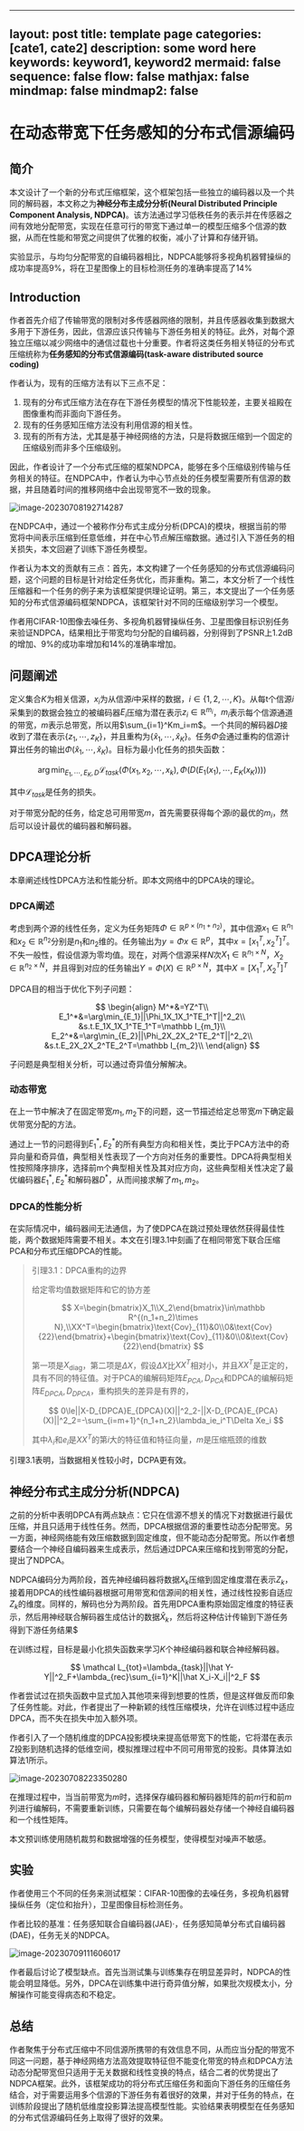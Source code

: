 
---
layout: post
title: template page
categories: [cate1, cate2]
description: some word here
keywords: keyword1, keyword2
mermaid: false
sequence: false
flow: false
mathjax: false
mindmap: false
mindmap2: false
---

# 在动态带宽下任务感知的分布式信源编码

## 简介

本文设计了一个新的分布式压缩框架，这个框架包括一些独立的编码器以及一个共同的解码器，本文称之为**神经分布主成分分析(Neural Distributed Principle Component Analysis, NDPCA)**。该方法通过学习低秩任务的表示并在传感器之间有效地分配带宽，实现在任意可行的带宽下通过单一的模型压缩多个信源的数据，从而在性能和带宽之间提供了优雅的权衡，减小了计算和存储开销。

实验显示，与均匀分配带宽的自编码器相比，NDPCA能够将多视角机器臂操纵的成功率提高9%，将在卫星图像上的目标检测任务的准确率提高了14%

## Introduction

作者首先介绍了传输带宽的限制对多传感器网络的限制，并且传感器收集到数据大多用于下游任务，因此，信源应该只传输与下游任务相关的特征。此外，对每个源独立压缩以减少网络中的通信过载也十分重要。作者将这类任务相关特征的分布式压缩统称为**任务感知的分布式信源编码(task-aware distributed source coding)**

作者认为，现有的压缩方法有以下三点不足：

1. 现有的分布式压缩方法在存在下游任务模型的情况下性能较差，主要关祖殿在图像重构而非面向下游任务。
2. 现有的任务感知压缩方法没有利用信源的相关性。
3. 现有的所有方法，尤其是基于神经网络的方法，只是将数据压缩到一个固定的压缩级别而非多个压缩级别。

因此，作者设计了一个分布式压缩的框架NDPCA，能够在多个压缩级别传输与任务相关的特征。在NDPCA中，作者认为中心节点处的任务模型需要所有信源的数据，并且随着时间的推移网络中会出现带宽不一致的现象。

![image-20230708192714287](./assets/image-20230708192714287-1688815635166-1.png)

在NDPCA中，通过一个被称作分布式主成分分析(DPCA)的模块，根据当前的带宽将中间表示压缩到任意低维，并在中心节点解压缩数据。通过引入下游任务的相关损失，本文回避了训练下游任务模型。

作者认为本文的贡献有三点：首先，本文构建了一个任务感知的分布式信源编码问题，这个问题的目标是针对给定任务优化，而非重构。第二，本文分析了一个线性压缩器和一个任务的例子来为该框架提供理论证明。第三，本文提出了一个任务感知的分布式信源编码框架NDPCA，该框架针对不同的压缩级别学习一个模型。

作者用CIFAR-10图像去噪任务、多视角机器臂操纵任务、卫星图像目标识别任务来验证NDPCA，结果相比于带宽均匀分配的自编码器，分别得到了PSNR上1.2dB的增加、9%的成功率增加和14%的准确率增加。

## 问题阐述

定义集合$K$为相关信源，$x_i$为从信源$i$中采样的数据，$i\in\{1,2,\cdots,K\}$。从每t个信源$i$采集到的数据会独立的被编码器$E_i$压缩为潜在表示$z_i\in\mathbb R^{m_i}$，$m_i$表示每个信源通道的带宽，$m$表示总带宽，所以用$\sum_{i=1}^Km_i=m$。一个共同的解码器$D$接收到了潜在表示$\{z_1,\cdots ,z_K\}$，并且重构为$\{\hat x_1,\cdots,\hat x_K\}$。任务$\Phi$会通过重构的信源计算出任务的输出$\Phi(\hat x_1,\cdots,\hat x_K)$。目标为最小化任务的损失函数：

$$
\arg \min_{E_1,\cdots,E_K,D}
\mathcal L_{task}(\Phi(x_1,x_2,\cdots,x_k),\Phi(D(E_1(x_1),\cdots,E_K(x_K))))
$$

其中$\mathcal L_{task}$是任务的损失。

对于带宽分配的任务，给定总可用带宽$m$，首先需要获得每个源$i$的最优的$m_i$，然后可以设计最优的编码器和解码器。

## DPCA理论分析

本章阐述线性DPCA方法和性能分析。即本文网络中的DPCA块的理论。

### DPCA阐述

考虑到两个源的线性任务，定义为任务矩阵$\Phi\in\mathbb R^{p\times(n_1+n_2)}$，其中信源$x_1\in \mathbb R^{n_1}$和$x_2\in\mathbb R^{n_2}$分别是$n_1$和$n_2$维的。任务输出为$y=\Phi x\in\mathbb R^p$，其中$x=[x_1^T,x_2^T]^T$。不失一般性，假设信源为零均值。现在，对两个信源采样$N$次$X_1\in\mathbb R^{n_1\times N}$，$X_2\in\mathbb R^{n_2\times N}$，并且得到对应的任务输出$Y=\Phi(X)\in\mathbb R^{p\times N}$，其中$X=[X_1^T,X_2^T]^T$

DPCA目的相当于优化下列子问题：

$$
\begin{align}
M^*&=YZ^T\\
E_1^*&=\arg\min_{E_1}||\Phi_1X_1X_1^TE_1^T||^2_2\\
&s.t.E_1X_1X_1^TE_1^T=\mathbb I_{m_1}\\
E_2^*&=\arg\min_{E_2}||\Phi_2X_2X_2^TE_2^T||^2_2\\
&s.t.E_2X_2X_2^TE_2^T=\mathbb I_{m_2}\\
\end{align}
$$

子问题是典型相关分析，可以通过奇异值分解解决。

### 动态带宽

在上一节中解决了在固定带宽$m_1,m_2$下的问题，这一节描述给定总带宽$m$下确定最优带宽分配的方法。

通过上一节的问题得到$E_1^*,E_2^*$的所有典型方向和相关性，类比于PCA方法中的奇异向量和奇异值，典型相关性表现了一个方向对任务的重要性。DPCA将典型相关性按照降序排序，选择前m个典型相关性及其对应方向，这些典型相关性决定了最优编码器$E_1^*,E_2^*$和解码器$D^*$，从而间接求解了$m_1,m_2$。

### DPCA的性能分析

在实际情况中，编码器间无法通信，为了使DPCA在跳过预处理依然获得最佳性能，两个数据矩阵需要不相关。本文在引理3.1中刻画了在相同带宽下联合压缩PCA和分布式压缩DPCA的性能。

> 引理3.1：DPCA重构的边界
>
> 给定零均值数据矩阵和它的协方差
>
> $$
> X=\begin{bmatrix}X_1\\X_2\end{bmatrix}\in\mathbb R^{(n_1+n_2)\times N},\\XX^T=\begin{bmatrix}\text{Cov}_{11}&0\\0&\text{Cov}{22}\end{bmatrix}+\begin{bmatrix}\text{Cov}_{11}&0\\0&\text{Cov}{22}\end{bmatrix}
> $$
>
> 第一项是$X_{\text{diag}}$，第二项是$\Delta X$，假设$\Delta X$比$XX^T$相对小，并且$XX^T$是正定的，具有不同的特征值。对于PCA的编解码矩阵$E_{PCA},D_{PCA}$和DPCA的编解码矩阵$E_{DPCA},D_{DPCA}$，重构损失的差异是有界的，
>
> $$
> 0\le||X-D_{DPCA}E_{DPCA}(X)||^2_2-||X-D_{PCA}E_{PCA}(X)||^2_2=-\sum_{i=m+1}^{n_1+n_2}\lambda_ie_i^T\Delta Xe_i
> $$
>
> 其中$\lambda_i$和$e_i$是$XX^T$的第$i$大的特征值和特征向量，$m$是压缩瓶颈的维数

引理3.1表明，当数据相关性较小时，DCPA更有效。

## 神经分布式主成分分析(NDPCA)

之前的分析中表明DPCA有两点缺点：它只在信源不想关的情况下对数据进行最优压缩，并且只适用于线性任务。然而，DPCA根据信源的重要性动态分配带宽。另一方面，神经网络能有效压缩数据到固定维度，但不能动态分配带宽。所以作者想要结合一个神经自编码器来生成表示，然后通过DPCA来压缩和找到带宽的分配，提出了NDPCA。

NDPCA编码分为两阶段，首先神经编码器将数据$X_k$压缩到固定维度潜在表示$Z_k$，接着用DPCA的线性编码器根据可用带宽和信源间的相关性，通过线性投影自适应$Z_k$的维度。同样的，解码也分为两阶段。首先用DPCA重构原始固定维度的特征表示，然后用神经联合解码器生成估计的数据$\hat X_k$，然后将这种估计传输到下游任务得到下游任务结果$

在训练过程，目标是最小化损失函数来学习$K$个神经编码器和联合神经解码器。

$$
\mathcal L_{tot}=\lambda_{task}||\hat Y-Y||^2_F+\lambda_{rec}\sum_{i=1}^K||\hat X_i-X_i||^2_F
$$

作者尝试过在损失函数中显式加入其他项来得到想要的性质，但是这样做反而印象了任务性能。对此，作者提出了一种新颖的线性压缩模块，允许在训练过程中适应DPCA，而不失在损失中加入额外项。

作者引入了一个随机维度的DPCA投影模块来提高低带宽下的性能，它将潜在表示Z投影到随机选择的低维空间，模拟推理过程中不同可用带宽的投影。具体算法如算法1所示。

![image-20230708223350280](./assets/image-20230708223350280.png)

在推理过程中，当当前带宽为$m$时，选择保存编码器和解码器矩阵的前$m$行和前$m$列进行编解码，不需要重新训练，只需要在每个编解码器处存储一个神经自编码器和一个线性矩阵。

本文预训练使用随机裁剪和数据增强的任务模型，使得模型对噪声不敏感。

## 实验

作者使用三个不同的任务来测试框架：CIFAR-10图像的去噪任务，多视角机器臂操纵任务（定位和抬升），卫星图像目标检测任务。

作者比较的基准：任务感知联合自编码器(JAE)·，任务感知简单分布式自编码器(DAE)，任务无关的NDPCA。

![image-20230709111606017](./assets/image-20230709111606017.png)

作者最后讨论了模型缺点。首先当测试集与训练集存在明显差异时，NDPCA的性能会明显降低。另外，DPCA在训练集中进行奇异值分解，如果批次规模太小，分解操作可能变得病态和不稳定。

## 总结

作者聚焦于分布式压缩中不同信源所携带的有效信息不同，从而应当分配的带宽不同这一问题，基于神经网络方法高效提取特征但不能变化带宽的特点和DPCA方法动态分配带宽但只适用于无关数据和线性变换的特点，结合二者的优势提出了NDPCA框架。此外，该框架成功的将分布式压缩任务和面向下游任务的压缩任务结合，对于需要运用多个信源的下游任务有着很好的效果，并对于任务的特点，在训练阶段提出了随机低维度投影算法提高模型性能。实验结果表明模型在任务感知的分布式信源编码任务上取得了很好的效果。
